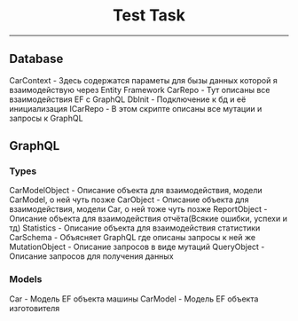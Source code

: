 <h1 align="center">Test Task</h1>

---
<h2>Database</h2>
    <p1>CarContext - Здесь содержатся параметы для бызы данных  которой я взаимодействую через Entity Framework
    <p1>CarRepo - Тут описаны все взаимодействия EF с GraphQL
    <p1>DbInit - Подключение к бд и её инициализация
    <p1>ICarRepo - В этом скрипте описаны все мутации и запросы к GraphQL

<h2>GraphQL</h2>
    <h3>Types</h3>
        <p1>CarModelObject - Описание объекта для взаимодействия, модели CarModel, о ней чуть позже 
        <p1>CarObject - Описание объекта для взаимодействия, модели Car, о ней тоже чуть позже
        <p1>ReportObject - Описание объекта для взаимодействия отчёта(Всякие ошибки, успехи и тд)
        <p1>Statistics - Описание объекта для взаимодействия статистики
        <p1>CarSchema - Объясняет GraphQL где описаны запросы к ней же
        <p1>MutationObject - Описание запросов в виде мутаций
        <p1>QueryObject - Описание запросов для получения данных
    <h3>Models</h3>
        <p1>Car - Модель EF объекта машины
        <p1>CarModel - Модель EF объекта изготовителя